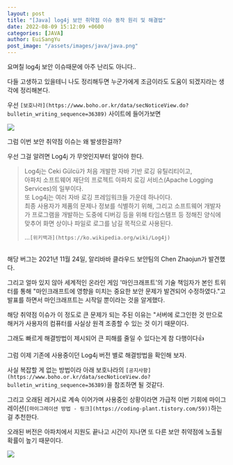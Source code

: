 ```yaml
---
layout: post
title: "[Java] log4j 보안 취약점 이슈 동작 원리 및 해결법"
date: 2022-08-09 15:12:09 +0600
categories: [JAVA]
author: EuiSangYu
post_image: "/assets/images/java/java.png"
---
```


요며칠 log4j 보안 이슈때문에 아주 난리도 아니다..

다들 고생하고 있을테니 나도 정리해두면 누군가에게 조금이라도 도움이 되겠지라는 생각에 정리해본다.

우선 `[보호나라](https://www.boho.or.kr/data/secNoticeView.do?bulletin_writing_sequence=36389)` 사이트에 들어가보면

![](https://velog.velcdn.com/images/clothes/post/abaad36c-3c0d-4e86-8f88-e99cd9e54b7b/image.png)

그럼 이번 보안 취약점 이슈는 왜 발생한걸까?

우선 그걸 알려면 Log4j 가 무엇인지부터 알아야 한다.

> Log4j는 Ceki Gülcü가 처음 개발한 자바 기반 로깅 유틸리티이고,  
> 아파치 소프트웨어 재단의 프로젝트 아파치 로깅 서비스(Apache Logging Services)의 일부이다.  
> 또 Log4j는 여러 자바 로깅 프레임워크들 가운데 하나이다.  
> 최종 사용자가 제품의 문제나 정보를 식별하기 위해, 그리고 소프트웨어 개발자가 프로그램을 개발하는 도중에 디버깅 등을 위해 타임스탬프 등 정해진 양식에 맞추어 화면 상이나 파일로 로그를 남길 목적으로 사용된다.  
>   
> ...`[위키백과](https://ko.wikipedia.org/wiki/Log4j)`

<br>
해당 버그는 2021년 11월 24일, 알리바바 클라우드 보안팀의 Chen Zhaojun가 발견했다.

그리고 얼마 있지 않아 세계적인 온라인 게임 '마인크래프트'의 기술 책임자가 본인 트위터를 통해 "마인크래프트에 영향을 미치는 중요한 보안 문제가 발견되어 수정하였다."고 발표를 하면서 마인크래프트는 시작일 뿐이라는 것을 알게했다.

해당 취약점 이슈가 이 정도로 큰 문제가 되는 주된 이유는 "서버에 로그인한 것 만으로 해커가 사용자의 컴퓨터를 사실상 원격 조종할 수 있는 것 이기 때문이다.

그래도 빠르게 해결방법이 제시되어 큰 피해를 줄일 수 있다는게 참 다행이다👍

그럼 이제 기존에 사용중이던 Log4j 버전 별로 해결방법을 확인해 보자.

사실 복잡할 게 없는 방법이라 아래 보호나라의 `[공지사항](https://www.boho.or.kr/data/secNoticeView.do?bulletin_writing_sequence=36389)`을 참조하면 될 것같다.

그리고 오래된 레거시로 계속 이어가며 사용중인 상황이라면 가급적 이번 기회에 마이그레이션(`[마이그레이션 방법 - 링크](https://coding-plant.tistory.com/59))`하는걸 추천한다.

오래된 버전은 아파치에서 지원도 끝나고 시간이 지나면 또 다른 보안 취약점에 노출될 확률이 높기 때문이다.

![](https://velog.velcdn.com/images/clothes/post/39f7bd84-6339-4278-8767-959639bda40a/image.png)